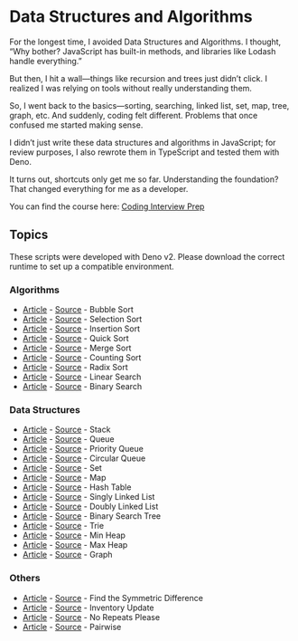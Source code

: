 # Data Structures and Algorithms

For the longest time, I avoided Data Structures and Algorithms. I thought, “Why bother? JavaScript has built-in methods, and libraries like Lodash handle everything.”

But then, I hit a wall—things like recursion and trees just didn’t click. I realized I was relying on tools without really understanding them.

So, I went back to the basics—sorting, searching, linked list, set, map, tree, graph, etc. And suddenly, coding felt different. Problems that once confused me started making sense.

I didn’t just write these data structures and algorithms in JavaScript; for review purposes, I also rewrote them in TypeScript and tested them with Deno.

It turns out, shortcuts only get me so far. Understanding the foundation? That changed everything for me as a developer.

You can find the course here: [Coding Interview Prep](https://www.freecodecamp.org/learn/coding-interview-prep/)

## Topics

These scripts were developed with Deno v2. Please download the correct runtime to set up a compatible environment.

### Algorithms

- [Article](https://viendinh.com/posts/zzzx-sap-xep-noi-bot/) - [Source](algorithms/sorting/bubble-sort.ts) - Bubble Sort
- [Article](https://viendinh.com/posts/zzzw-sap-xep-chon/) - [Source](algorithms/sorting/selection-sort.ts) - Selection Sort
- [Article](https://viendinh.com/posts/zzzv-sap-xep-chen/) - [Source](algorithms/sorting/insertion-sort.ts) - Insertion Sort
- [Article](https://viendinh.com/posts/zzzu-sap-xep-nhanh/) - [Source](algorithms/sorting/quick-sort.ts) - Quick Sort
- [Article](https://viendinh.com/posts/zzzt-sap-xep-tron/) - [Source](algorithms/sorting/merge-sort.ts) - Merge Sort
- [Article](https://viendinh.com/posts/zzzg-sap-xep-phan-phoi/) - [Source](algorithms/sorting/counting-sort.ts) - Counting Sort
- [Article](https://viendinh.com/posts/zzze-sap-xep-theo-co-so/) - [Source](algorithms/sorting/radix-sort.ts) - Radix Sort
- [Article](https://viendinh.com/posts/zzzl-tim-kiem-tuan-tu/) - [Source](algorithms/search/linear-search.ts) - Linear Search
- [Article](https://viendinh.com/posts/zzzm-tim-kiem-nhi-phan/) - [Source](algorithms/search/binary-search.ts) - Binary Search

### Data Structures

- [Article](https://viendinh.com/posts/zzzb-ngan-xep/) - [Source](data-structures/stack.ts) - Stack
- [Article](https://viendinh.com/posts/zzza-hang-doi/) - [Source](data-structures/queue.ts) - Queue
- [Article](https://www.freecodecamp.org/learn/coding-interview-prep/data-structures/create-a-priority-queue-class) - [Source](data-structures/queue-priority.ts) - Priority Queue
- [Article](https://www.freecodecamp.org/learn/coding-interview-prep/data-structures/create-a-circular-queue) - [Source](data-structures/queue-circular.ts) - Circular Queue
- [Article](https://viendinh.com/posts/zzyw-tap-hop/) - [Source](data-structures/set.ts) - Set
- [Article](https://viendinh.com/posts/zzyv-bang-anh-xa/) - [Source](data-structures/map.ts) - Map
- [Article](https://viendinh.com/posts/zzzi-bang-bam/) - [Source](data-structures/hash-table.ts) - Hash Table
- [Article](https://viendinh.com/posts/zzyu-danh-sach-lien-ket-don/) - [Source](data-structures/linked-list-singly.ts) - Singly Linked List
- [Article](https://viendinh.com/posts/zzyt-danh-sach-lien-ket-doi/) - [Source](data-structures/linked-list-doubly.ts) - Doubly Linked List
- [Article](https://viendinh.com/posts/zzys-cay-tim-kiem-nhi-phan/) - [Source](data-structures/binary-search-tree.ts) - Binary Search Tree
- [Article](https://viendinh.com/posts/zzyr-trie/) - [Source](data-structures/trie.ts) - Trie
- [Article](https://viendinh.com/posts/zzyq-dong-nhi-phan/) - [Source](data-structures/heap-min.ts) - Min Heap
- [Article](https://viendinh.com/posts/zzyq-dong-nhi-phan/) - [Source](data-structures/heap-max.ts) - Max Heap
- [Article](https://viendinh.com/posts/zzzj-do-thi/) - [Source](data-structures/graph-implementation.ts) - Graph

### Others

- [Article](https://www.freecodecamp.org/learn/coding-interview-prep/algorithms/find-the-symmetric-difference) - [Source](algorithms/others/find-the-symmetric-difference.ts) - Find the Symmetric Difference
- [Article](https://www.freecodecamp.org/learn/coding-interview-prep/algorithms/inventory-update) - [Source](algorithms/others/inventory-update.ts) - Inventory Update
- [Article](https://www.freecodecamp.org/learn/coding-interview-prep/algorithms/no-repeats-please) - [Source](algorithms/others/no-repeats-please.ts) - No Repeats Please
- [Article](https://www.freecodecamp.org/learn/coding-interview-prep/algorithms/pairwise) - [Source](algorithms/others/pairwise.ts) - Pairwise
